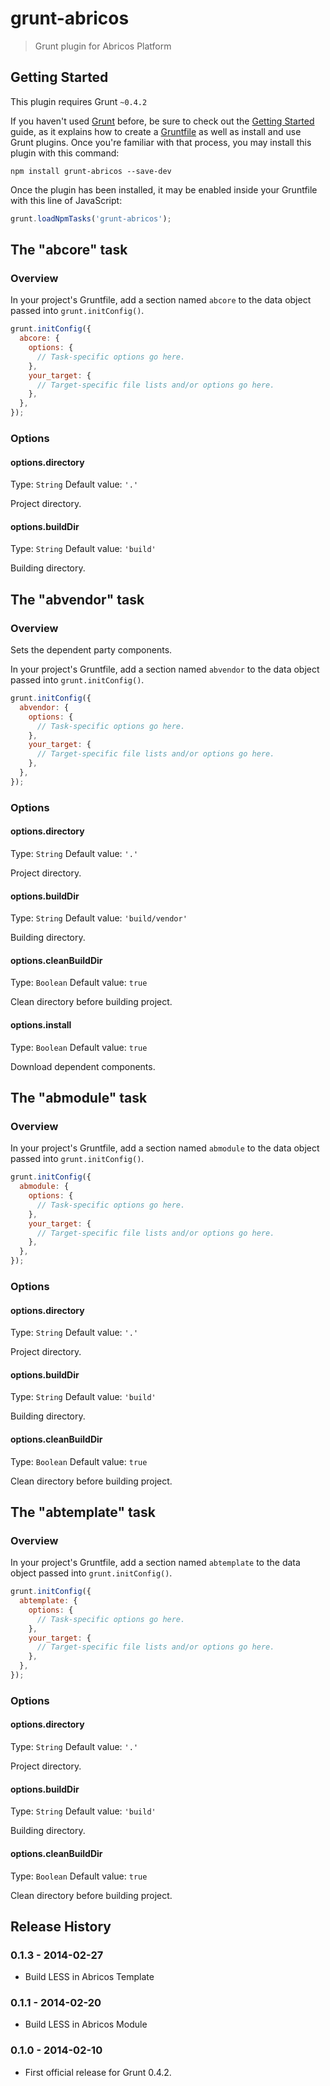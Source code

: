 # grunt-abricos

> Grunt plugin for Abricos Platform

## Getting Started
This plugin requires Grunt `~0.4.2`

If you haven't used [Grunt](http://gruntjs.com/) before, be sure to check out the [Getting Started](http://gruntjs.com/getting-started) guide, as it explains how to create a [Gruntfile](http://gruntjs.com/sample-gruntfile) as well as install and use Grunt plugins. Once you're familiar with that process, you may install this plugin with this command:

```shell
npm install grunt-abricos --save-dev
```

Once the plugin has been installed, it may be enabled inside your Gruntfile with this line of JavaScript:

```js
grunt.loadNpmTasks('grunt-abricos');
```

## The "abcore" task

### Overview
In your project's Gruntfile, add a section named `abcore` to the data object passed into `grunt.initConfig()`.

```js
grunt.initConfig({
  abcore: {
    options: {
      // Task-specific options go here.
    },
    your_target: {
      // Target-specific file lists and/or options go here.
    },
  },
});
```

### Options

#### options.directory
Type: `String`
Default value: `'.'`

Project directory.

#### options.buildDir
Type: `String`
Default value: `'build'`

Building directory.


## The "abvendor" task

### Overview
Sets the dependent party components.

In your project's Gruntfile, add a section named `abvendor` to the data object passed into `grunt.initConfig()`.

```js
grunt.initConfig({
  abvendor: {
    options: {
      // Task-specific options go here.
    },
    your_target: {
      // Target-specific file lists and/or options go here.
    },
  },
});
```

### Options

#### options.directory
Type: `String`
Default value: `'.'`

Project directory.

#### options.buildDir
Type: `String`
Default value: `'build/vendor'`

Building directory.

#### options.cleanBuildDir
Type: `Boolean`
Default value: `true`

Clean directory before building project.

#### options.install
Type: `Boolean`
Default value: `true`

Download dependent components.


## The "abmodule" task

### Overview
In your project's Gruntfile, add a section named `abmodule` to the data object passed into `grunt.initConfig()`.

```js
grunt.initConfig({
  abmodule: {
    options: {
      // Task-specific options go here.
    },
    your_target: {
      // Target-specific file lists and/or options go here.
    },
  },
});
```

### Options

#### options.directory
Type: `String`
Default value: `'.'`

Project directory.

#### options.buildDir
Type: `String`
Default value: `'build'`

Building directory.

#### options.cleanBuildDir
Type: `Boolean`
Default value: `true`

Clean directory before building project.


## The "abtemplate" task

### Overview
In your project's Gruntfile, add a section named `abtemplate` to the data object passed into `grunt.initConfig()`.

```js
grunt.initConfig({
  abtemplate: {
    options: {
      // Task-specific options go here.
    },
    your_target: {
      // Target-specific file lists and/or options go here.
    },
  },
});
```

### Options

#### options.directory
Type: `String`
Default value: `'.'`

Project directory.

#### options.buildDir
Type: `String`
Default value: `'build'`

Building directory.

#### options.cleanBuildDir
Type: `Boolean`
Default value: `true`

Clean directory before building project.


## Release History


### 0.1.3 - 2014-02-27

- Build LESS in Abricos Template


### 0.1.1 - 2014-02-20

- Build LESS in Abricos Module


### 0.1.0 - 2014-02-10

 - First official release for Grunt 0.4.2.
